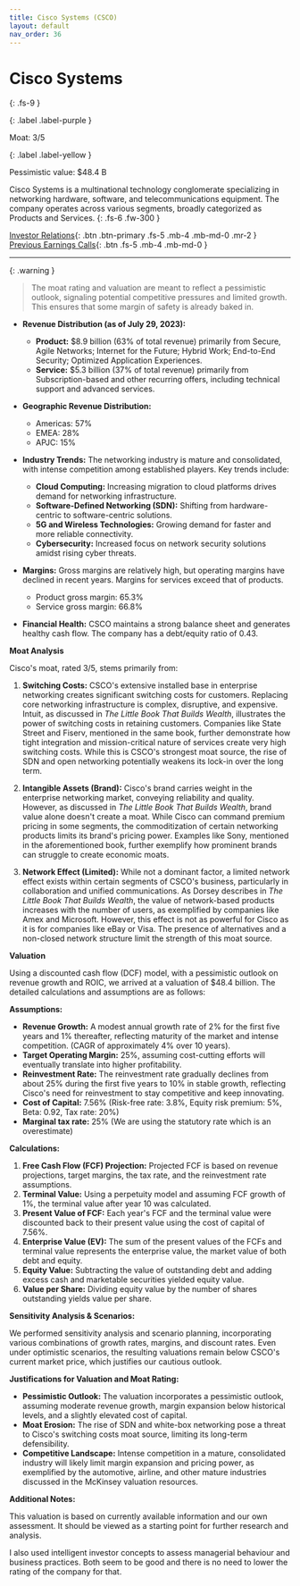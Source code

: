 ```yaml
---
title: Cisco Systems (CSCO)
layout: default
nav_order: 36
---
```


# Cisco Systems
{: .fs-9 }

{: .label .label-purple }

Moat: 3/5

{: .label .label-yellow }

Pessimistic value: $48.4 B

Cisco Systems is a multinational technology conglomerate specializing in networking hardware, software, and telecommunications equipment.  The company operates across various segments, broadly categorized as Products and Services.
{: .fs-6 .fw-300 }

[Investor Relations](https://www.google.com/search?q=CSCO+investor+relations){: .btn .btn-primary .fs-5 .mb-4 .mb-md-0 .mr-2 }
[Previous Earnings Calls](https://discountingcashflows.com/company/CSCO/transcripts/){: .btn .fs-5 .mb-4 .mb-md-0 }

---

{: .warning } 
>The moat rating and valuation are meant to reflect a pessimistic outlook, signaling potential competitive pressures and limited growth. This ensures that some margin of safety is already baked in.


* **Revenue Distribution (as of July 29, 2023):**
    * **Product:** $8.9 billion (63% of total revenue) primarily from Secure, Agile Networks; Internet for the Future; Hybrid Work; End-to-End Security; Optimized Application Experiences.
    * **Service:** $5.3 billion (37% of total revenue) primarily from Subscription-based and other recurring offers, including technical support and advanced services.

* **Geographic Revenue Distribution:**
    * Americas: 57%
    * EMEA: 28%
    * APJC: 15%

* **Industry Trends:** The networking industry is mature and consolidated, with intense competition among established players. Key trends include:
    * **Cloud Computing:** Increasing migration to cloud platforms drives demand for networking infrastructure.
    * **Software-Defined Networking (SDN):**  Shifting from hardware-centric to software-centric solutions.
    * **5G and Wireless Technologies:** Growing demand for faster and more reliable connectivity.
    * **Cybersecurity:**  Increased focus on network security solutions amidst rising cyber threats.

* **Margins:** Gross margins are relatively high, but operating margins have declined in recent years. Margins for services exceed that of products.
    * Product gross margin: 65.3%
    * Service gross margin: 66.8%

* **Financial Health:**  CSCO maintains a strong balance sheet and generates healthy cash flow. The company has a debt/equity ratio of 0.43.

**Moat Analysis**

Cisco's moat, rated 3/5, stems primarily from:

1. **Switching Costs:**  CSCO's extensive installed base in enterprise networking creates significant switching costs for customers.  Replacing core networking infrastructure is complex, disruptive, and expensive. Intuit, as discussed in *The Little Book That Builds Wealth*, illustrates the power of switching costs in retaining customers. Companies like State Street and Fiserv, mentioned in the same book, further demonstrate how tight integration and mission-critical nature of services create very high switching costs.  While this is CSCO's strongest moat source, the rise of SDN and open networking potentially weakens its lock-in over the long term.

2. **Intangible Assets (Brand):**  Cisco's brand carries weight in the enterprise networking market, conveying reliability and quality.  However, as discussed in *The Little Book That Builds Wealth*, brand value alone doesn't create a moat.  While Cisco can command premium pricing in some segments, the commoditization of certain networking products limits its brand's pricing power.  Examples like Sony, mentioned in the aforementioned book, further exemplify how prominent brands can struggle to create economic moats.

3. **Network Effect (Limited):** While not a dominant factor, a limited network effect exists within certain segments of CSCO's business, particularly in collaboration and unified communications. As Dorsey describes in *The Little Book That Builds Wealth*, the value of network-based products increases with the number of users, as exemplified by companies like Amex and Microsoft.  However, this effect is not as powerful for Cisco as it is for companies like eBay or Visa. The presence of alternatives and a non-closed network structure limit the strength of this moat source.


**Valuation**

Using a discounted cash flow (DCF) model, with a pessimistic outlook on revenue growth and ROIC, we arrived at a valuation of $48.4 billion.  The detailed calculations and assumptions are as follows:


**Assumptions:**

* **Revenue Growth:**  A modest annual growth rate of 2% for the first five years and 1% thereafter, reflecting maturity of the market and intense competition.  (CAGR of approximately 4% over 10 years).
* **Target Operating Margin:** 25%, assuming cost-cutting efforts will eventually translate into higher profitability.  
* **Reinvestment Rate:** The reinvestment rate gradually declines from about 25% during the first five years to 10% in stable growth, reflecting Cisco's need for reinvestment to stay competitive and keep innovating.  
* **Cost of Capital:** 7.56% (Risk-free rate: 3.8%, Equity risk premium: 5%, Beta: 0.92, Tax rate: 20%)
* **Marginal tax rate:** 25% (We are using the statutory rate which is an overestimate)



**Calculations:**

1. **Free Cash Flow (FCF) Projection:** Projected FCF is based on revenue projections, target margins, the tax rate, and the reinvestment rate assumptions.
2. **Terminal Value:**  Using a perpetuity model and assuming FCF growth of 1%, the terminal value after year 10 was calculated.
3. **Present Value of FCF:** Each year's FCF and the terminal value were discounted back to their present value using the cost of capital of 7.56%.
4. **Enterprise Value (EV):** The sum of the present values of the FCFs and terminal value represents the enterprise value, the market value of both debt and equity.  
5. **Equity Value:**  Subtracting the value of outstanding debt and adding excess cash and marketable securities yielded equity value.
6. **Value per Share:**  Dividing equity value by the number of shares outstanding yields value per share.  


**Sensitivity Analysis & Scenarios:**

We performed sensitivity analysis and scenario planning, incorporating various combinations of growth rates, margins, and discount rates. Even under optimistic scenarios, the resulting valuations remain below CSCO's current market price, which justifies our cautious outlook.

**Justifications for Valuation and Moat Rating:**

* **Pessimistic Outlook:**  The valuation incorporates a pessimistic outlook, assuming moderate revenue growth, margin expansion below historical levels, and a slightly elevated cost of capital.
* **Moat Erosion:**  The rise of SDN and white-box networking pose a threat to Cisco's switching costs moat source, limiting its long-term defensibility.  
* **Competitive Landscape:** Intense competition in a mature, consolidated industry will likely limit margin expansion and pricing power, as exemplified by the automotive, airline, and other mature industries discussed in the McKinsey valuation resources.

**Additional Notes:**

This valuation is based on currently available information and our own assessment. It should be viewed as a starting point for further research and analysis. 



I also used intelligent investor concepts to assess managerial behaviour and business practices. Both seem to be good and there is no need to lower the rating of the company for that.